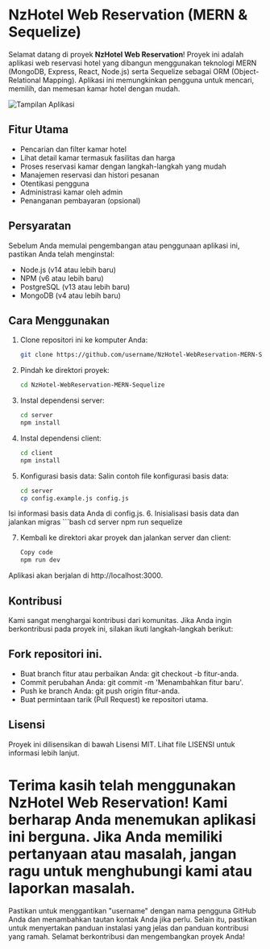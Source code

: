# NzHotel Web Reservation (MERN & Sequelize)

Selamat datang di proyek **NzHotel Web Reservation**! Proyek ini adalah aplikasi web reservasi hotel yang dibangun menggunakan teknologi MERN (MongoDB, Express, React, Node.js) serta Sequelize sebagai ORM (Object-Relational Mapping). Aplikasi ini memungkinkan pengguna untuk mencari, memilih, dan memesan kamar hotel dengan mudah.

![Tampilan Aplikasi](link_gambar_aplikasi.png)

## Fitur Utama

- Pencarian dan filter kamar hotel
- Lihat detail kamar termasuk fasilitas dan harga
- Proses reservasi kamar dengan langkah-langkah yang mudah
- Manajemen reservasi dan histori pesanan
- Otentikasi pengguna
- Administrasi kamar oleh admin
- Penanganan pembayaran (opsional)

## Persyaratan

Sebelum Anda memulai pengembangan atau penggunaan aplikasi ini, pastikan Anda telah menginstal:

- Node.js (v14 atau lebih baru)
- NPM (v6 atau lebih baru)
- PostgreSQL (v13 atau lebih baru)
- MongoDB (v4 atau lebih baru)

## Cara Menggunakan

1. Clone repositori ini ke komputer Anda:
   ```bash
   git clone https://github.com/username/NzHotel-WebReservation-MERN-Sequelize.git
2. Pindah ke direktori proyek:
   ```bash
   cd NzHotel-WebReservation-MERN-Sequelize
3. Instal dependensi server:
   ```bash
   cd server
   npm install
4. Instal dependensi client:
   ```bash
   cd client
   npm install
5. Konfigurasi basis data:
   Salin contoh file konfigurasi basis data:
   ```bash
   cd server
   cp config.example.js config.js
  Isi informasi basis data Anda di config.js.
6. Inisialisasi basis data dan jalankan migras
    ```bash
    cd server
    npm run sequelize

7. Kembali ke direktori akar proyek dan jalankan server dan client:
    ```bash
    Copy code
    npm run dev
Aplikasi akan berjalan di http://localhost:3000.

## Kontribusi
Kami sangat menghargai kontribusi dari komunitas. Jika Anda ingin berkontribusi pada proyek ini, silakan ikuti langkah-langkah berikut:

## Fork repositori ini.
- Buat branch fitur atau perbaikan Anda: git checkout -b fitur-anda.
- Commit perubahan Anda: git commit -m 'Menambahkan fitur baru'.
- Push ke branch Anda: git push origin fitur-anda.
- Buat permintaan tarik (Pull Request) ke repositori utama.
  
## Lisensi
Proyek ini dilisensikan di bawah Lisensi MIT. Lihat file LISENSI untuk informasi lebih lanjut.

# Terima kasih telah menggunakan NzHotel Web Reservation! Kami berharap Anda menemukan aplikasi ini berguna. Jika Anda memiliki pertanyaan atau masalah, jangan ragu untuk menghubungi kami atau laporkan masalah.

Pastikan untuk menggantikan "username" dengan nama pengguna GitHub Anda dan menambahkan tautan kontak Anda jika perlu. Selain itu, pastikan untuk menyertakan panduan instalasi yang jelas dan panduan kontribusi yang ramah. Selamat berkontribusi dan mengembangkan proyek Anda!
